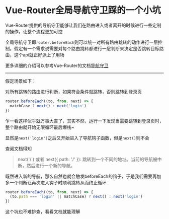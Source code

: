 # Vue-Router全局导航守卫踩的一个小坑

Vue-Router提供的导航守卫能够让我们在路由进入或者离开的时候进行一些定制的操作，让整个流程更加可控

全局导航守卫即`router.beforeEach`则可以统一对所有路由跳转的动作进行一层控制，假定有一个需求说需要对每个路由跳转都进行一层判断来决定是否跳转目标路由，这个api就正好派上了用场

更多详细的介绍可以参考Vue-Router的文档[导航守卫](https://router.vuejs.org/zh-cn/advanced/navigation-guards.html)

---

假定场景如下：

对所有跳转的路由进行判断，如果符合条件就跳转，否则跳转到登录页

```javascript
router.beforeEach((to, from, next) => {
  matchCase ? next() : next('login')
})
```

乍一看这样似乎就万事大吉了，其实不然，运行一下发现当需要跳转到登录页时，整个路由就开始无限循环最后爆栈~

显然是`next('login')`之后又开始进入了导航钩子函数，但是`next()`则不会

查阅文档得知

>next('/') 或者 next({ path: '/' }): 跳转到一个不同的地址。当前的导航被中断，然后进行一个新的导航。

既然进入新的导航，那么自然也就会触发beforeEach的钩子，于是我们需要再加多一个判断让再次进入钩子时顺利跳转从而终止循环

```javascript
router.beforeEach((to, from, next) => {
  (to.path === 'login' || matchCase) ? next() : next('login')
})
```

这个坑也不难排查，看看文档就能理解